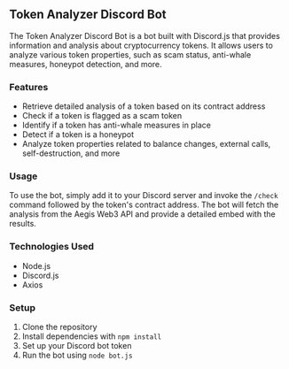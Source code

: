 ## Token Analyzer Discord Bot

The Token Analyzer Discord Bot is a bot built with Discord.js that provides information and analysis about cryptocurrency tokens. It allows users to analyze various token properties, such as scam status, anti-whale measures, honeypot detection, and more.

### Features
- Retrieve detailed analysis of a token based on its contract address
- Check if a token is flagged as a scam token
- Identify if a token has anti-whale measures in place
- Detect if a token is a honeypot
- Analyze token properties related to balance changes, external calls, self-destruction, and more

### Usage
To use the bot, simply add it to your Discord server and invoke the `/check` command followed by the token's contract address. The bot will fetch the analysis from the Aegis Web3 API and provide a detailed embed with the results.

### Technologies Used
- Node.js
- Discord.js
- Axios

### Setup
1. Clone the repository
2. Install dependencies with `npm install`
3. Set up your Discord bot token 
4. Run the bot using `node bot.js`

